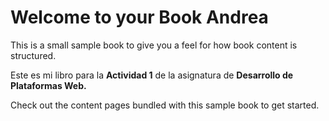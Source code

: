 Welcome to your **Book Andrea** 
============================

This is a small sample book to give you a feel for how book content is
structured.

Este es mi libro para la **Actividad 1** de la asignatura de **Desarrollo de Plataformas Web.**

Check out the content pages bundled with this sample book to get started.
